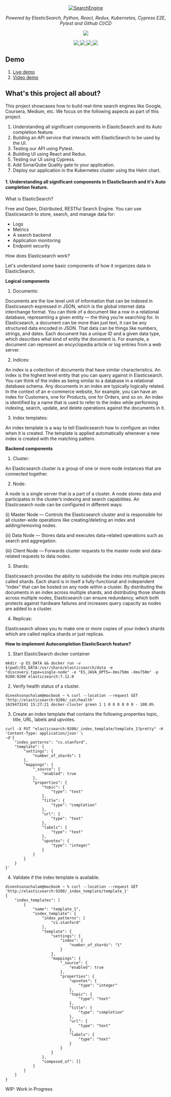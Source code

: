 <a href="https://search.dineshsonachalam.com">
    <p align="center">
    <img src="https://i.imgur.com/j0ZQqwV.png" alt="SearchEngine">
    </p>
</a>
<p align="center">
    <em>Powered by ElasticSearch, Python, React, Redux, Kubernetes, Cypress E2E, Pytest and Github CI/CD</em>
</p>
<p align="center">
    <a href="https://sonarcloud.io/dashboard?id=tech-courses-search-engine">
        <img src="https://sonarcloud.io/api/project_badges/quality_gate?project=tech-courses-search-engine"/>
    </a>
</p>
<p  align="center">
  <a href="https://www.codacy.com/gh/dineshsonachalam/tech-courses-search-engine/dashboard?utm_source=github.com&amp;utm_medium=referral&amp;utm_content=dineshsonachalam/tech-courses-search-engine&amp;utm_campaign=Badge_Grade">
        <img src="https://app.codacy.com/project/badge/Grade/978c48d5a7ae4b28a1b17df88b6f1d0e"/>
  </a>
  <a href="https://github.com/dineshsonachalam/tech-courses-search-engine/actions" alt="CI/CD status">
      <img src="https://github.com/dineshsonachalam/tech-courses-search-engine/actions/workflows/k8-deploy.yml/badge.svg" />
  </a>
  <a href="https://www.python.org/downloads/release/python-390/" alt="Python 3.9">
      <img src="https://img.shields.io/badge/python-3.9-blue.svg" />
  </a>
  <a href="https://hub.docker.com/repository/docker/dineshsonachalam/tech-courses-search-engine-backend" alt="Docker pulls">
      <img src="https://img.shields.io/docker/pulls/dineshsonachalam/tech-courses-search-engine-backend.svg" />
  </a>
</p>
<p  align="center">
    
## Demo
1. <a href="https://search.dineshsonachalam.com/">Live demo</a>  
2. <a href="https://vimeo.com/589852893">Video demo</a> 

## What's this project all about?

This project showcases how to build real-time search engines like Google, Coursera, Medium, etc. We focus on the following aspects as part of this project.

1. Understanding all significant components in ElasticSearch and its Auto completion feature.
2. Building an API service that interacts with ElasticSearch to be used by the UI.
3. Testing our API using Pytest.
4. Building UI using React and Redux.
5. Testing our UI using Cypress.
6. Add SonarQube Quality gate to your application.
7. Deploy our application in the Kubernetes cluster using the Helm chart. 

#### 1. Understanding all significant components in ElasticSearch and it's Auto completion feature.

What is ElasticSearch?

Free and Open, Distributed, RESTful Search Engine. You can use Elasticsearch to store, search, and manage data for:

- Logs
- Metrics
- A search backend
- Application monitoring
- Endpoint security

How does Elasticsearch work?

Let's understand some basic components of how it organizes data in ElasticSearch.

**Logical components**

1. Documents:

Documents are the low level unit of information that can be indexed in Elasticsearch expressed in JSON, which is the global internet data interchange format. You can think of a document like a row in a relational database, representing a given entity — the thing you’re searching for. In Elasticsearch, a document can be more than just text, it can be any structured data encoded in JSON. That data can be things like numbers, strings, and dates. Each document has a unique ID and a given data type, which describes what kind of entity the document is. For example, a document can represent an encyclopedia article or log entries from a web server.

2. Indices:

An index is a collection of documents that have similar characteristics. An index is the highest level entity that you can query against in Elasticsearch. You can think of the index as being similar to a database in a relational database schema. Any documents in an index are typically logically related. In the context of an e-commerce website, for example, you can have an index for Customers, one for Products, one for Orders, and so on. An index is identified by a name that is used to refer to the index while performing indexing, search, update, and delete operations against the documents in it.

3. Index templates:

An index template is a way to tell Elasticsearch how to configure an index when it is created. The template is applied automatically whenever a new index is created with the matching pattern.

**Backend components**

1. Cluster:

An Elasticsearch cluster is a group of one or more node instances that are connected together. 

2. Node:

A node is a single server that is a part of a cluster. A node stores data and participates in the cluster’s indexing and search capabilities. An Elasticsearch node can be configured in different ways:

(i) Master Node — Controls the Elasticsearch cluster and is responsible for all cluster-wide operations like creating/deleting an index and adding/removing nodes.

(ii) Data Node — Stores data and executes data-related operations such as search and aggregation.

(iii) Client Node — Forwards cluster requests to the master node and data-related requests to data nodes.

3. Shards:

Elasticsearch provides the ability to subdivide the index into multiple pieces called shards. Each shard is in itself a fully-functional and independent “index” that can be hosted on any node within a cluster. By distributing the documents in an index across multiple shards, and distributing those shards across multiple nodes, Elasticsearch can ensure redundancy, which both protects against hardware failures and increases query capacity as nodes are added to a cluster.

4. Replicas: 

Elasticsearch allows you to make one or more copies of your index’s shards which are called replica shards or just replicas.

**How to implement Autocompletion ElasticSearch feature?**

1. Start ElasticSearch docker container
```
mkdir -p ES_DATA && docker run -v $(pwd)/ES_DATA:/usr/share/elasticsearch/data -e "discovery.type=single-node" -e "ES_JAVA_OPTS=-Xms750m -Xmx750m" -p 9200:9200 elasticsearch:7.12.0 
```

2. Verify health status of a cluster.
```
dineshsonachalam@macbook ~ % curl --location --request GET 'http://elasticsearch:9200/_cat/health'
1629473241 15:27:21 docker-cluster green 1 1 0 0 0 0 0 0 - 100.0%
```

3.  Create an index template that contains the following properties topic, title, URL, labels and upvotes.
```
curl -X PUT "elasticsearch:9200/_index_template/template_1?pretty" -H 'Content-Type: application/json' \
-d'{
    "index_patterns": "cs.stanford",
    "template": {
        "settings": {
            "number_of_shards": 1
        },
        "mappings": {
            "_source": {
                "enabled": true
            },
            "properties": {
                "topic": {
                    "type": "text"
                },
                "title": {
                    "type": "completion"
                },
                "url": {
                    "type": "text"
                },
                "labels": {
                    "type": "text"
                },
                "upvotes": {
                    "type": "integer"
                }
            }
        }
    }
}'
```

4. Validate if the index template is available.
```
dineshsonachalam@macbook ~ % curl --location --request GET 'http://elasticsearch:9200/_index_template/template_1'
{
    "index_templates": [
        {
            "name": "template_1",
            "index_template": {
                "index_patterns": [
                    "cs.stanford"
                ],
                "template": {
                    "settings": {
                        "index": {
                            "number_of_shards": "1"
                        }
                    },
                    "mappings": {
                        "_source": {
                            "enabled": true
                        },
                        "properties": {
                            "upvotes": {
                                "type": "integer"
                            },
                            "topic": {
                                "type": "text"
                            },
                            "title": {
                                "type": "completion"
                            },
                            "url": {
                                "type": "text"
                            },
                            "labels": {
                                "type": "text"
                            }
                        }
                    }
                },
                "composed_of": []
            }
        }
    ]
}
```


WIP: Work in Progress
